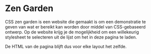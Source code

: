 # Zen Garden


CSS zen garden is een website die gemaakt is om een demonstratie te geven van wat er bereikt kan worden door middel van CSS-gebaseerd ontwerp. Op de website krijg je de mogelijkheid om een willekeurig stylesheet te selecteren uit de lijst om het in deze pagina te laden.

De HTML van de pagina blijft dus voor elke layout het zelfde.
